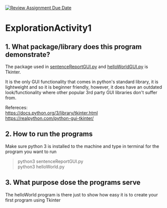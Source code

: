 [![Review Assignment Due Date](https://classroom.github.com/assets/deadline-readme-button-24ddc0f5d75046c5622901739e7c5dd533143b0c8e959d652212380cedb1ea36.svg)](https://classroom.github.com/a/oB7VDeFN)
# ExplorationActivity1


## 1. What package/library does this program demonstrate?
The package used in [sentenceReportGUI.py](https://github.com/CS2613-FA23/explorationactivity1-SubyDoo/blob/main/sentenceReportGUI.py) and [helloWorldGUI.py](https://github.com/CS2613-FA23/explorationactivity1-SubyDoo/blob/main/helloWorldGUI.py) is Tkinter. <br />

It is the only GUI functionality that comes in python's standard library, it is lightweight and so it is beginner friendly, however, it does have an outdated look/functionality where other popular 3rd party GUI libraries don't suffer from.



Refereces: <br />
https://docs.python.org/3/library/tkinter.html <br />
https://realpython.com/python-gui-tkinter/ 


## 2. How to run the programs
Make sure python 3 is installed to the machine and type in terminal for the program you want to run
> python3 sentenceReportGUI.py <br />
> python3 helloWorld.py






## 3. What purpose dose the programs serve

The helloWorld program is there just to show how easy it is to create your first program using Tkinter
